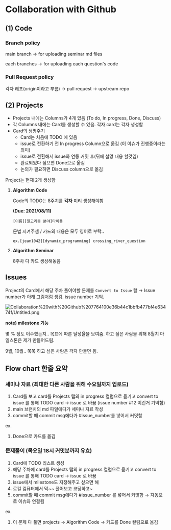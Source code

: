 # Collaboration with Github

## (1) Code

### Branch policy

main branch → for uploading seminar md files

each branches → for uploading each question's code

### Pull Request policy

각자 레포(origin이라고 부름) → pull request → upstream repo

## (2) Projects

- Projects 내에는 Columns가 4개 있음 (To do, In progress, Done, Discuss)
- 각 Columns 내에는 Card를 생성할 수 있음. 각자 card는 각자 생성함
- Card의 생명주기
    - Card는 처음에 TODO 에 있음
    - issue로 전환하기 전 In progress Column으로 옮김 (이 이슈가 진행중이라는 의미)
    - issue로 전환해서 issue와 연동 커밋 후(뒤에 설명 내용 할것임)
    - 완료되었다 싶으면 Done으로 옮김
    - 논의가 필요하면 Discuss column으로 옮김

Project는 현재 2개 생성함

1. **Algorithm Code** 

    Code의 TODO는 8주치를 **각자** 미리 생성해야함 

    **(Due: 2021/08/11)**

    `[이름][알고리즘 분야]타이틀`

    문법 지켜주셈 / 카드의 내용은 모두 영어로 부탁..

    `ex.[jean1042][dynamic_programming] crossing_river_question`

1. **Algorithm Seminar** 

    8주차 다 카드 생성해놓음

## Issues

Project의 Card에서 해당 주차 풀어야할 문제를 `Convert to Issue` 함 → Issue number가 아래 그림처럼 생김. issue number 기억.

![Collaboration%20with%20Github%207764100e36b44c1bbfb477bf4e63474f/Untitled.png](Collaboration%20with%20Github%207764100e36b44c1bbfb477bf4e63474f/Untitled.png)

**note) milestone 기능**

몇 % 정도 이수했는지.. 목표에 따른 달성율을 보여줌. 하고 싶은 사람을 위해 8월치 마일스톤은 제가 만들어드림.

9월, 10월.. 쭉쭉 하고 싶은 사람은 각자 만들면 됨.

## Flow chart 한줄 요약

### **세미나 자료 (최대한 다른 사람을 위해 수요일까지 업로드)**

1. Card를 보고 card를 Projects 탭의 in progress 컬럼으로 옮기고 convert to issue 를 통해 TODO card → issue 로 바꿈 (issue number #12 이런거 기억함)
2. main 브랜치의 md 파일에다가 세미나 자료 작성
3. commit할 때 commit msg에다가 #issue_number를 넣어서 커밋함

ex.

[]()

1. Done으로 카드를 옮김

### **문제풀이 (목요일 18시 커밋분까지 유효)**

1. Card에 TODO 리스트 생성 
2. 해당 주차에 card를 Projects 탭의 in progress 컬럼으로 옮기고 convert to issue 를 통해 TODO card → issue 로 바꿈
3. issue에서 milestone도 지정해주고 싶으면 해
4. 로컬 컴퓨터에서 막~~ 풀어보고 코딩하고~
5. commit할 때 commit msg에다가 #issue_number 를 넣어서 커밋함 → 자동으로 이슈와 연결됨

ex.

[]()

1. 이 문제 다 풀면 projects → Algorithm Code → 카드를 Done 컬럼으로 옮김